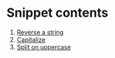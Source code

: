 # Snippet contents

1. [Reverse a string](String-Reverse)
2. [Capitalize](Capitalize)
3. [Split on uppercase](split-on-uppercase)
